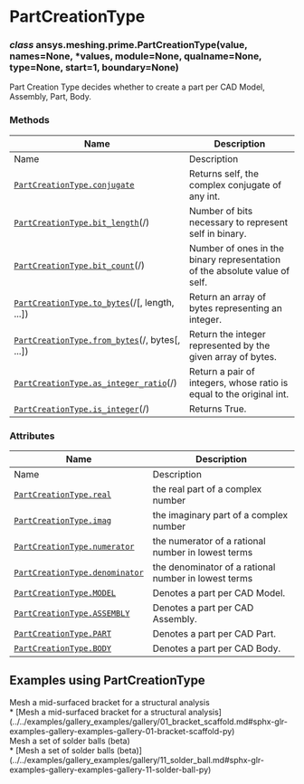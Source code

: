 # PartCreationType

<a id="ansys.meshing.prime.PartCreationType"></a>

### *class* ansys.meshing.prime.PartCreationType(value, names=None, \*values, module=None, qualname=None, type=None, start=1, boundary=None)

Part Creation Type decides whether to create a part per CAD Model, Assembly, Part, Body.

<!-- !! processed by numpydoc !! -->

### Methods

| Name | Description |
|----------------------------------------------------------------------------------------------------------------------------------------------------------|----------------------------------------------------------------------------|
| Name | Description |
| [`PartCreationType.conjugate`](ansys.meshing.prime.PartCreationType.conjugate.md#ansys.meshing.prime.PartCreationType.conjugate)                         | Returns self, the complex conjugate of any int.                            |
| [`PartCreationType.bit_length`](ansys.meshing.prime.PartCreationType.bit_length.md#ansys.meshing.prime.PartCreationType.bit_length)(/)                   | Number of bits necessary to represent self in binary.                      |
| [`PartCreationType.bit_count`](ansys.meshing.prime.PartCreationType.bit_count.md#ansys.meshing.prime.PartCreationType.bit_count)(/)                      | Number of ones in the binary representation of the absolute value of self. |
| [`PartCreationType.to_bytes`](ansys.meshing.prime.PartCreationType.to_bytes.md#ansys.meshing.prime.PartCreationType.to_bytes)(/[, length, ...])          | Return an array of bytes representing an integer.                          |
| [`PartCreationType.from_bytes`](ansys.meshing.prime.PartCreationType.from_bytes.md#ansys.meshing.prime.PartCreationType.from_bytes)(/, bytes[, ...])     | Return the integer represented by the given array of bytes.                |
| [`PartCreationType.as_integer_ratio`](ansys.meshing.prime.PartCreationType.as_integer_ratio.md#ansys.meshing.prime.PartCreationType.as_integer_ratio)(/) | Return a pair of integers, whose ratio is equal to the original int.       |
| [`PartCreationType.is_integer`](ansys.meshing.prime.PartCreationType.is_integer.md#ansys.meshing.prime.PartCreationType.is_integer)(/)                   | Returns True.                                                              |

### Attributes

| Name | Description |
|----------------------------------------------------------------------------------------------------------------------------------------|------------------------------------------------------|
| Name | Description |
| [`PartCreationType.real`](ansys.meshing.prime.PartCreationType.real.md#ansys.meshing.prime.PartCreationType.real)                      | the real part of a complex number                    |
| [`PartCreationType.imag`](ansys.meshing.prime.PartCreationType.imag.md#ansys.meshing.prime.PartCreationType.imag)                      | the imaginary part of a complex number               |
| [`PartCreationType.numerator`](ansys.meshing.prime.PartCreationType.numerator.md#ansys.meshing.prime.PartCreationType.numerator)       | the numerator of a rational number in lowest terms   |
| [`PartCreationType.denominator`](ansys.meshing.prime.PartCreationType.denominator.md#ansys.meshing.prime.PartCreationType.denominator) | the denominator of a rational number in lowest terms |
| [`PartCreationType.MODEL`](ansys.meshing.prime.PartCreationType.MODEL.md#ansys.meshing.prime.PartCreationType.MODEL)                   | Denotes a part per CAD Model.                        |
| [`PartCreationType.ASSEMBLY`](ansys.meshing.prime.PartCreationType.ASSEMBLY.md#ansys.meshing.prime.PartCreationType.ASSEMBLY)          | Denotes a part per CAD Assembly.                     |
| [`PartCreationType.PART`](ansys.meshing.prime.PartCreationType.PART.md#ansys.meshing.prime.PartCreationType.PART)                      | Denotes a part per CAD Part.                         |
| [`PartCreationType.BODY`](ansys.meshing.prime.PartCreationType.BODY.md#ansys.meshing.prime.PartCreationType.BODY)                      | Denotes a part per CAD Body.                         |

<a id="examples-using-partcreationtype"></a>

## Examples using PartCreationType

<div class="sphx-glr-thumbnails">
<!-- thumbnail-parent-div-open --><div class="sphx-glr-thumbcontainer" tooltip="Summary: This example demonstrates how to use topology-based connection to generate conformal surface mesh.">  <div class="sphx-glr-thumbnail-title">Mesh a mid-surfaced bracket for a structural analysis</div>
</div>
* [Mesh a mid-surfaced bracket for a structural analysis](../../examples/gallery_examples/gallery/01_bracket_scaffold.md#sphx-glr-examples-gallery-examples-gallery-01-bracket-scaffold-py)

<div class="sphx-glr-thumbcontainer" tooltip="Summary: This example demonstrates how to mesh a set of solder balls with mainly hexahedral elements. The solder is initially modelled as cylindrical to allow meshing using stacker and then local match morph controls are applied to recover the spherical shapes.">  <div class="sphx-glr-thumbnail-title">Mesh a set of solder balls (beta)</div>
</div>
* [Mesh a set of solder balls (beta)](../../examples/gallery_examples/gallery/11_solder_ball.md#sphx-glr-examples-gallery-examples-gallery-11-solder-ball-py)

<!-- thumbnail-parent-div-close --></div>
<!-- vale on -->
